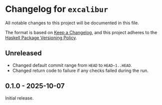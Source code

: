 # Changelog for `excalibur`

All notable changes to this project will be documented in this file.

The format is based on [Keep a Changelog](https://keepachangelog.com/en/1.0.0/),
and this project adheres to the
[Haskell Package Versioning Policy](https://pvp.haskell.org/).

## Unreleased

- Changed default commit range from `HEAD` to `HEAD~1..HEAD`.
- Changed return code to failure if any checks failed during the run.

## 0.1.0 - 2025-10-07

Initial release.
